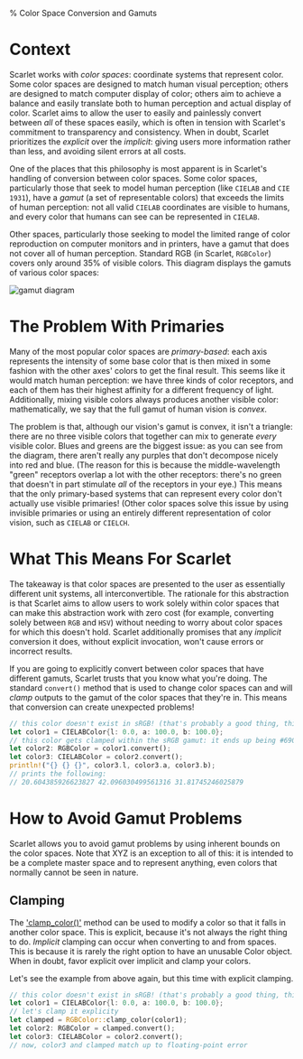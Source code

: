 % Color Space Conversion and Gamuts

# Context
Scarlet works with *color spaces*: coordinate systems that represent color. Some color spaces are
designed to match human visual perception; others are designed to match computer display of color;
others aim to achieve a balance and easily translate both to human perception and actual display of
color. Scarlet aims to allow the user to easily and painlessly convert between *all* of these
spaces easily, which is often in tension with Scarlet's commitment to transparency and
consistency. When in doubt, Scarlet prioritizes the *explicit* over the *implicit*: giving users
more information rather than less, and avoiding silent errors at all costs.

One of the places that this philosophy is most apparent is in Scarlet's handling of conversion
between color spaces. Some color spaces, particularly those that seek to model human perception
(like `CIELAB` and `CIE 1931`), have a *gamut* (a set of representable colors) that exceeds the
limits of human perception: not all valid `CIELAB` coordinates are visible to humans, and every
color that humans can see can be represented in `CIELAB`.

Other spaces, particularly those seeking to model the limited range of color reproduction on
computer monitors and in printers, have a gamut that does not cover all of human
perception. Standard RGB (in Scarlet, `RGBColor`) covers only around 35% of visible colors. This
diagram displays the gamuts of various color spaces:

![gamut diagram](https://en.wikipedia.org/wiki/SRGB#/media/File:CIE1931xy_gamut_comparison.svg)

# The Problem With Primaries
Many of the most popular color spaces are *primary-based*: each axis represents the intensity of
some base color that is then mixed in some fashion with the other axes' colors to get the final
result. This seems like it would match human perception: we have three kinds of color receptors, and
each of them has their highest affinity for a different frequency of light. Additionally, mixing
visible colors always produces another visible color: mathematically, we say that the full gamut of
human vision is *convex*.

The problem is that, although our vision's gamut is convex, it isn't a triangle: there are no three
visible colors that together can mix to generate *every* visible color. Blues and greens are the
biggest issue: as you can see from the diagram, there aren't really any purples that don't decompose
nicely into red and blue. (The reason for this is because the middle-wavelength "green" receptors
overlap a lot with the other receptors: there's no green that doesn't in part stimulate *all* of the
receptors in your eye.) This means that the only primary-based systems that can represent every
color don't actually use visible primaries! (Other color spaces solve this issue by using invisible
primaries or using an entirely different representation of color vision, such as `CIELAB` or
`CIELCH`.

# What This Means For Scarlet
The takeaway is that color spaces are presented to the user as essentially different unit systems,
all interconvertible. The rationale for this abstraction is that Scarlet aims to allow users to work
solely within color spaces that can make this abstraction work with zero cost (for example,
converting solely between `RGB` and `HSV`) without needing to worry about color spaces for which
this doesn't hold. Scarlet additionally promises that any *implicit* conversion it does, without
explicit invocation, won't cause errors or incorrect results.

If you are going to explicitly convert between color spaces that have different gamuts, Scarlet
trusts that you know what you're doing. The standard `convert()` method that is used to change color
spaces can and will *clamp* outputs to the gamut of the color spaces that they're in. This means
that conversion can create unexpected problems!

```rust
// this color doesn't exist in sRGB! (that's probably a good thing, this can't really be represented)
let color1 = CIELABColor{l: 0.0, a: 100.0, b: 100.0};
// this color gets clamped within the sRGB gamut: it ends up being #690000
let color2: RGBColor = color1.convert();
let color3: CIELABColor = color2.convert();
println!("{} {} {}", color3.l, color3.a, color3.b);
// prints the following:
// 20.604385926623827 42.096030499561316 31.81745246025879
```

# How to Avoid Gamut Problems
Scarlet allows you to avoid gamut problems by using inherent bounds on the color spaces. Note that
XYZ is an exception to all of this: it is intended to be a complete master space and to represent
anything, even colors that normally cannot be seen in nature.
 
## Clamping
The ['clamp_color()'](scarlet::prelude::Bound::clamp_color) method can be used to modify a color so
that it falls in another color space. This is explicit, because it's not always the right thing to
do. *Implicit* clamping can occur when converting to and from spaces. This is because it is rarely
the right option to have an unusable Color object. When in doubt, favor explicit over implicit and
clamp your colors.

Let's see the example from above again, but this time with explicit clamping.

```rust
// this color doesn't exist in sRGB! (that's probably a good thing, this can't really be represented)
let color1 = CIELABColor{l: 0.0, a: 100.0, b: 100.0};
// let's clamp it explicity
let clamped = RGBColor::clamp_color(color1);
let color2: RGBColor = clamped.convert();
let color3: CIELABColor = color2.convert();
// now, color3 and clamped match up to floating-point error
```

